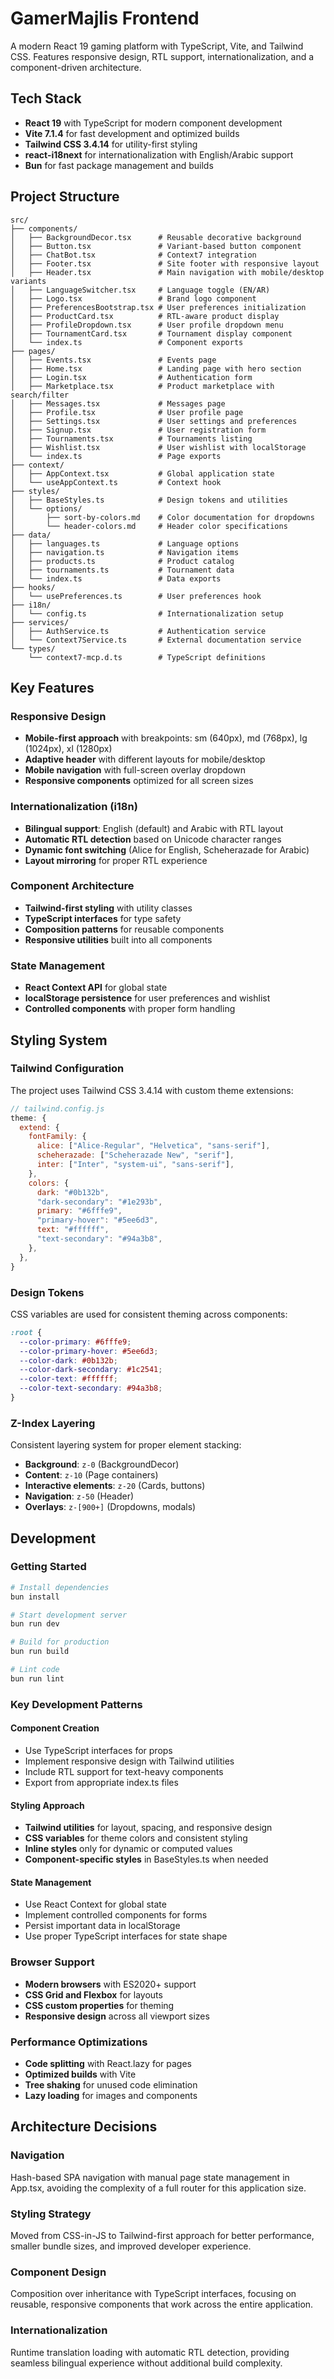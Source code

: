 # GamerMajlis Frontend

A modern React 19 gaming platform with TypeScript, Vite, and Tailwind CSS. Features responsive design, RTL support, internationalization, and a component-driven architecture.

## Tech Stack

- **React 19** with TypeScript for modern component development
- **Vite 7.1.4** for fast development and optimized builds
- **Tailwind CSS 3.4.14** for utility-first styling
- **react-i18next** for internationalization with English/Arabic support
- **Bun** for fast package management and builds

## Project Structure

```
src/
├── components/
│   ├── BackgroundDecor.tsx      # Reusable decorative background
│   ├── Button.tsx               # Variant-based button component
│   ├── ChatBot.tsx              # Context7 integration
│   ├── Footer.tsx               # Site footer with responsive layout
│   ├── Header.tsx               # Main navigation with mobile/desktop variants
│   ├── LanguageSwitcher.tsx     # Language toggle (EN/AR)
│   ├── Logo.tsx                 # Brand logo component
│   ├── PreferencesBootstrap.tsx # User preferences initialization
│   ├── ProductCard.tsx          # RTL-aware product display
│   ├── ProfileDropdown.tsx      # User profile dropdown menu
│   ├── TournamentCard.tsx       # Tournament display component
│   └── index.ts                 # Component exports
├── pages/
│   ├── Events.tsx               # Events page
│   ├── Home.tsx                 # Landing page with hero section
│   ├── Login.tsx                # Authentication form
│   ├── Marketplace.tsx          # Product marketplace with search/filter
│   ├── Messages.tsx             # Messages page
│   ├── Profile.tsx              # User profile page
│   ├── Settings.tsx             # User settings and preferences
│   ├── Signup.tsx               # User registration form
│   ├── Tournaments.tsx          # Tournaments listing
│   ├── Wishlist.tsx             # User wishlist with localStorage
│   └── index.ts                 # Page exports
├── context/
│   ├── AppContext.tsx           # Global application state
│   └── useAppContext.ts         # Context hook
├── styles/
│   ├── BaseStyles.ts            # Design tokens and utilities
│   └── options/
│       ├── sort-by-colors.md    # Color documentation for dropdowns
│       └── header-colors.md     # Header color specifications
├── data/
│   ├── languages.ts             # Language options
│   ├── navigation.ts            # Navigation items
│   ├── products.ts              # Product catalog
│   ├── tournaments.ts           # Tournament data
│   └── index.ts                 # Data exports
├── hooks/
│   └── usePreferences.ts        # User preferences hook
├── i18n/
│   └── config.ts                # Internationalization setup
├── services/
│   ├── AuthService.ts           # Authentication service
│   └── Context7Service.ts       # External documentation service
└── types/
    └── context7-mcp.d.ts        # TypeScript definitions
```

## Key Features

### Responsive Design
- **Mobile-first approach** with breakpoints: sm (640px), md (768px), lg (1024px), xl (1280px)
- **Adaptive header** with different layouts for mobile/desktop
- **Mobile navigation** with full-screen overlay dropdown
- **Responsive components** optimized for all screen sizes

### Internationalization (i18n)
- **Bilingual support**: English (default) and Arabic with RTL layout
- **Automatic RTL detection** based on Unicode character ranges
- **Dynamic font switching** (Alice for English, Scheherazade for Arabic)
- **Layout mirroring** for proper RTL experience

### Component Architecture
- **Tailwind-first styling** with utility classes
- **TypeScript interfaces** for type safety
- **Composition patterns** for reusable components
- **Responsive utilities** built into all components

### State Management
- **React Context API** for global state
- **localStorage persistence** for user preferences and wishlist
- **Controlled components** with proper form handling

## Styling System

### Tailwind Configuration

The project uses Tailwind CSS 3.4.14 with custom theme extensions:

```javascript
// tailwind.config.js
theme: {
  extend: {
    fontFamily: {
      alice: ["Alice-Regular", "Helvetica", "sans-serif"],
      scheherazade: ["Scheherazade New", "serif"],
      inter: ["Inter", "system-ui", "sans-serif"],
    },
    colors: {
      dark: "#0b132b",
      "dark-secondary": "#1e293b", 
      primary: "#6fffe9",
      "primary-hover": "#5ee6d3",
      text: "#ffffff",
      "text-secondary": "#94a3b8",
    },
  },
}
```

### Design Tokens

CSS variables are used for consistent theming across components:

```css
:root {
  --color-primary: #6fffe9;
  --color-primary-hover: #5ee6d3;
  --color-dark: #0b132b;
  --color-dark-secondary: #1c2541;
  --color-text: #ffffff;
  --color-text-secondary: #94a3b8;
}
```

### Z-Index Layering

Consistent layering system for proper element stacking:

- **Background**: `z-0` (BackgroundDecor)
- **Content**: `z-10` (Page containers)
- **Interactive elements**: `z-20` (Cards, buttons)
- **Navigation**: `z-50` (Header)
- **Overlays**: `z-[900+]` (Dropdowns, modals)

## Development

### Getting Started

```bash
# Install dependencies
bun install

# Start development server
bun run dev

# Build for production
bun run build

# Lint code
bun run lint
```

### Key Development Patterns

#### Component Creation
- Use TypeScript interfaces for props
- Implement responsive design with Tailwind utilities
- Include RTL support for text-heavy components
- Export from appropriate index.ts files

#### Styling Approach
- **Tailwind utilities** for layout, spacing, and responsive design
- **CSS variables** for theme colors and consistent styling
- **Inline styles** only for dynamic or computed values
- **Component-specific styles** in BaseStyles.ts when needed

#### State Management
- Use React Context for global state
- Implement controlled components for forms
- Persist important data in localStorage
- Use proper TypeScript interfaces for state shape

### Browser Support

- **Modern browsers** with ES2020+ support
- **CSS Grid and Flexbox** for layouts
- **CSS custom properties** for theming
- **Responsive design** across all viewport sizes

### Performance Optimizations

- **Code splitting** with React.lazy for pages
- **Optimized builds** with Vite
- **Tree shaking** for unused code elimination
- **Lazy loading** for images and components

## Architecture Decisions

### Navigation
Hash-based SPA navigation with manual page state management in App.tsx, avoiding the complexity of a full router for this application size.

### Styling Strategy
Moved from CSS-in-JS to Tailwind-first approach for better performance, smaller bundle sizes, and improved developer experience.

### Component Design
Composition over inheritance with TypeScript interfaces, focusing on reusable, responsive components that work across the entire application.

### Internationalization
Runtime translation loading with automatic RTL detection, providing seamless bilingual experience without additional build complexity.

